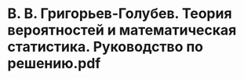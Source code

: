 # В. В. Григорьев-Голубев. Теория вероятностей и математическая статистика. Руководство по решению.pdf
